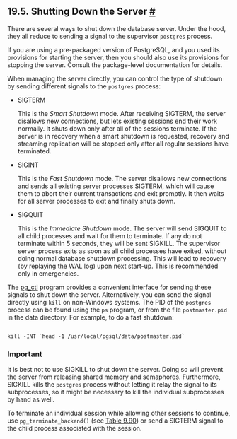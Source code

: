 ## 19.5. Shutting Down the Server [#](#SERVER-SHUTDOWN)

There are several ways to shut down the database server. Under the hood, they all reduce to sending a signal to the supervisor `postgres` process.

If you are using a pre-packaged version of PostgreSQL, and you used its provisions for starting the server, then you should also use its provisions for stopping the server. Consult the package-level documentation for details.

When managing the server directly, you can control the type of shutdown by sending different signals to the `postgres` process:

* SIGTERM

    This is the *Smart Shutdown* mode. After receiving SIGTERM, the server disallows new connections, but lets existing sessions end their work normally. It shuts down only after all of the sessions terminate. If the server is in recovery when a smart shutdown is requested, recovery and streaming replication will be stopped only after all regular sessions have terminated.

* SIGINT

    This is the *Fast Shutdown* mode. The server disallows new connections and sends all existing server processes SIGTERM, which will cause them to abort their current transactions and exit promptly. It then waits for all server processes to exit and finally shuts down.

* SIGQUIT

    This is the *Immediate Shutdown* mode. The server will send SIGQUIT to all child processes and wait for them to terminate. If any do not terminate within 5 seconds, they will be sent SIGKILL. The supervisor server process exits as soon as all child processes have exited, without doing normal database shutdown processing. This will lead to recovery (by replaying the WAL log) upon next start-up. This is recommended only in emergencies.

The [pg\_ctl](app-pg-ctl.html "pg_ctl") program provides a convenient interface for sending these signals to shut down the server. Alternatively, you can send the signal directly using `kill` on non-Windows systems. The PID of the `postgres` process can be found using the `ps` program, or from the file `postmaster.pid` in the data directory. For example, to do a fast shutdown:

```

kill -INT `head -1 /usr/local/pgsql/data/postmaster.pid`
```

### Important

It is best not to use SIGKILL to shut down the server. Doing so will prevent the server from releasing shared memory and semaphores. Furthermore, SIGKILL kills the `postgres` process without letting it relay the signal to its subprocesses, so it might be necessary to kill the individual subprocesses by hand as well.

To terminate an individual session while allowing other sessions to continue, use `pg_terminate_backend()` (see [Table 9.90](functions-admin.html#FUNCTIONS-ADMIN-SIGNAL-TABLE "Table 9.90. Server Signaling Functions")) or send a SIGTERM signal to the child process associated with the session.